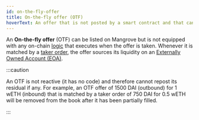 ```yaml
---
id: on-the-fly-offer
title: On-the-fly offer (OTF)
hoverText: An offer that is not posted by a smart contract and that can only source liquidity from an EOA.
---
```


An **On-the-fly offer** (OTF) can be listed on Mangrove but is not equipped with any on-chain [logic](../contracts/technical-references/taking-and-making-offers/reactive-offer/README.md) that executes when the offer is taken. Whenever it is matched by a [taker order](contracts/background/offer-taker.md#taking-offers), the offer sources its liquidity on an [Externally Owned Account (EOA)](#externally-owned-account-eoa).

:::caution

An OTF is not reactive (it has no code) and therefore cannot repost its residual if any. For example, an OTF offer of 1500 DAI (outbound) for 1 wETH (inbound) that is matched by a taker order of 750 DAI for 0.5 wETH will be removed from the book after it has been partially filled.

:::